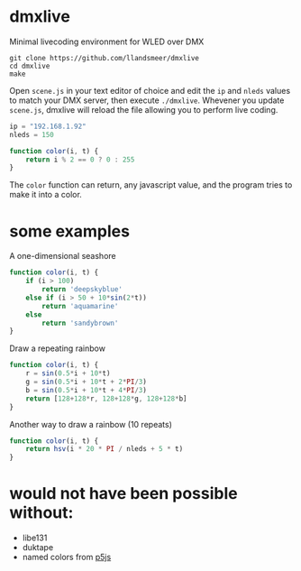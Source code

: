 # dmxlive

Minimal livecoding environment for WLED over DMX

```
git clone https://github.com/llandsmeer/dmxlive
cd dmxlive
make
```

Open `scene.js` in your text editor of choice
and edit the `ip` and `nleds` values to match
your DMX server, then execute `./dmxlive`.
Whevener you update `scene.js`, dmxlive will
reload the file allowing you to perform live coding.

```javascript
ip = "192.168.1.92"
nleds = 150

function color(i, t) {
    return i % 2 == 0 ? 0 : 255
}
```

The `color` function can return, any javascript value, and the program tries to make it into a color.

# some examples

A one-dimensional seashore

```javascript
function color(i, t) {
    if (i > 100)
        return 'deepskyblue'
    else if (i > 50 + 10*sin(2*t))
        return 'aquamarine'
    else
        return 'sandybrown'
}
```

Draw a repeating rainbow

```javascript
function color(i, t) {
    r = sin(0.5*i + 10*t)
    g = sin(0.5*i + 10*t + 2*PI/3)
    b = sin(0.5*i + 10*t + 4*PI/3)
    return [128+128*r, 128+128*g, 128+128*b]
}
```

Another way to draw a rainbow (10 repeats)

```javascript
function color(i, t) {
    return hsv(i * 20 * PI / nleds + 5 * t)
}
```

# would not have been possible without:

 - libe131
 - duktape
 - named colors from [p5js](https://github.com/processing/p5.js/blob/v1.4.1/src/color/p5.Color.js#L14)
